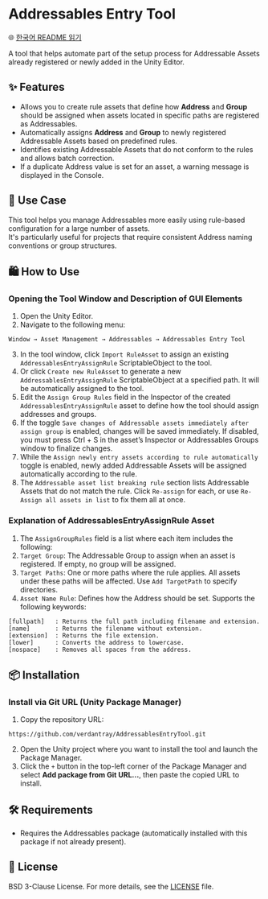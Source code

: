 # Addressables Entry Tool

🌐 [한국어 README 읽기](./README.KO.md)

A tool that helps automate part of the setup process for Addressable Assets already registered or newly added in the Unity Editor.

## ✨ Features

- Allows you to create rule assets that define how **Address** and **Group** should be assigned when assets located in specific paths are registered as Addressables.
- Automatically assigns **Address** and **Group** to newly registered Addressable Assets based on predefined rules.
- Identifies existing Addressable Assets that do not conform to the rules and allows batch correction.
- If a duplicate Address value is set for an asset, a warning message is displayed in the Console.

## 📂 Use Case

This tool helps you manage Addressables more easily using rule-based configuration for a large number of assets.\
It's particularly useful for projects that require consistent Address naming conventions or group structures.

## 🛍 How to Use

### Opening the Tool Window and Description of GUI Elements

1. Open the Unity Editor.
2. Navigate to the following menu:

```
Window → Asset Management → Addressables → Addressables Entry Tool
```

3. In the tool window, click `Import RuleAsset` to assign an existing `AddressablesEntryAssignRule` ScriptableObject to the tool.
4. Or click `Create new RuleAsset` to generate a new `AddressablesEntryAssignRule` ScriptableObject at a specified path. It will be automatically assigned to the tool.
5. Edit the `Assign Group Rules` field in the Inspector of the created `AddressablesEntryAssignRule` asset to define how the tool should assign addresses and groups.
6. If the toggle `Save changes of Addressable assets immediately after assign group` is enabled, changes will be saved immediately. If disabled, you must press Ctrl + S in the asset’s Inspector or Addressables Groups window to finalize changes.
7. While the `Assign newly entry assets according to rule automatically` toggle is enabled, newly added Addressable Assets will be assigned automatically according to the rule.
8. The `Addressable asset list breaking rule` section lists Addressable Assets that do not match the rule. Click `Re-assign` for each, or use `Re-Assign all assets in list` to fix them all at once.

### Explanation of AddressablesEntryAssignRule Asset

1. The `AssignGroupRules` field is a list where each item includes the following:
2. `Target Group`: The Addressable Group to assign when an asset is registered. If empty, no group will be assigned.
3. `Target Paths`: One or more paths where the rule applies. All assets under these paths will be affected. Use `Add TargetPath` to specify directories.
4. `Asset Name Rule`: Defines how the Address should be set. Supports the following keywords:

```
[fullpath]   : Returns the full path including filename and extension.
[name]       : Returns the filename without extension.
[extension]  : Returns the file extension.
[lower]      : Converts the address to lowercase.
[nospace]    : Removes all spaces from the address.
```

## 📦 Installation

### Install via Git URL (Unity Package Manager)

1. Copy the repository URL:

```
https://github.com/verdantray/AddressablesEntryTool.git
```

2. Open the Unity project where you want to install the tool and launch the Package Manager.
3. Click the `+` button in the top-left corner of the Package Manager and select **Add package from Git URL...**, then paste the copied URL to install.

## 🛠 Requirements

- Requires the Addressables package (automatically installed with this package if not already present).

## 📄 License

BSD 3-Clause License. For more details, see the [LICENSE](./LICENSE) file.

